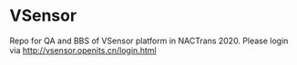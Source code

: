 # VSensor
Repo for QA and BBS of VSensor platform in NACTrans 2020. Please login via http://vsensor.openits.cn/login.html
